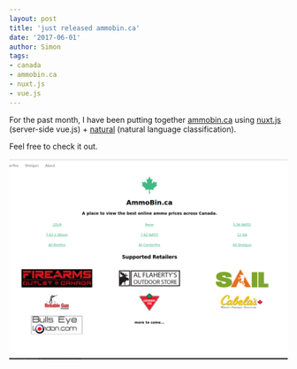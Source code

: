 ```yaml
---
layout: post
title: 'just released ammobin.ca'
date: '2017-06-01'
author: Simon
tags:
- canada
- ammobin.ca
- nuxt.js
- vue.js
---
```


For the past month, I have been putting together [ammobin.ca](https://ammobin.ca/?src=ramsay.xyz) using [nuxt.js](https://nuxtjs.org/) (server-side vue.js) + [natural](https://github.com/NaturalNode/natural) (natural language classification).

Feel free to check it out.

![](/assets/ammobin.png)

